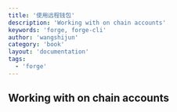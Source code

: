 ```yaml
---
title: '使用远程钱包'
description: 'Working with on chain accounts'
keywords: 'forge, forge-cli'
author: 'wangshijun'
category: 'book'
layout: 'documentation'
tags:
  - 'forge'
---
```


## Working with on chain accounts
